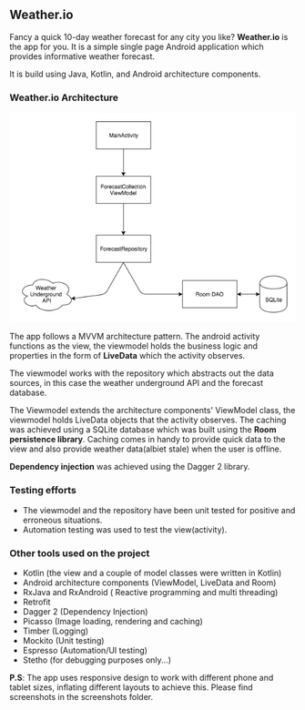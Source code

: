 ## Weather.io

Fancy a quick 10-day weather forecast for any city you like? **Weather.io** is the app for you. It is a simple single page Android
application which provides informative weather forecast.

It is build using Java, Kotlin, and Android architecture components.

### Weather.io Architecture
![](./WeatherIOArch.png)

The app follows a MVVM architecture pattern. The android activity functions as the view, the viewmodel holds the business logic
and properties in the form of **LiveData** which the activity observes.

The viewmodel works with the repository which abstracts out the data sources, in this case the weather underground API and the forecast 
database.

The Viewmodel extends the architecture components' ViewModel class, the viewmodel holds LiveData objects that the activity observes.
The caching was achieved using a SQLite database which was built using the **Room persistence library**.
Caching comes in handy to provide quick data to the view and also provide weather data(albiet stale) when the user is offline.

**Dependency injection** was achieved using the Dagger 2 library.

### Testing efforts
* The viewmodel and the repository have been unit tested for positive and erroneous situations.
* Automation testing was used to test the view(activity).

### Other tools used on the project
* Kotlin (the view and a couple of model classes were written in Kotlin)
* Android architecture components (ViewModel, LiveData and Room)
* RxJava and RxAndroid ( Reactive programming and multi threading)
* Retrofit
* Dagger 2 (Dependency Injection)
* Picasso (Image loading, rendering and caching)
* Timber (Logging)
* Mockito (Unit testing)
* Espresso (Automation/UI testing)
* Stetho (for debugging purposes only...)

**P.S**: The app uses responsive design to work with different phone and tablet sizes, inflating different layouts to achieve this. Please find screenshots in the screenshots folder.
